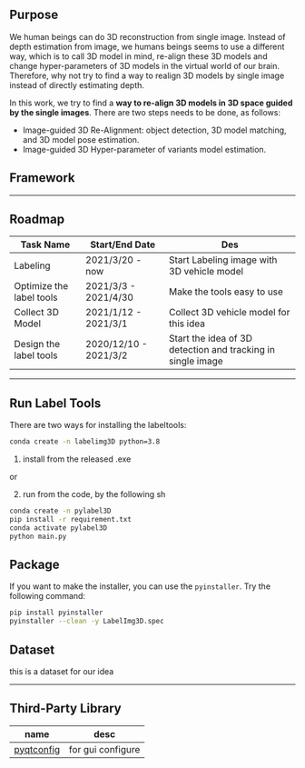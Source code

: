 ## Purpose

We human beings can do 3D reconstruction from single image. Instead of depth estimation from image, we humans beings seems to use a different way, which is to call 3D model in mind, re-align these 3D models and change hyper-parameters of 3D models in the virtual world of our brain. Therefore, why not try to find a way to realign 3D models by single image instead of directly estimating depth. 



In this work, we try to find a **way to re-align 3D models in 3D space guided by the single images**.  There are two steps needs to be done, as follows:

- Image-guided 3D Re-Alignment: object detection, 3D model matching, and 3D model pose estimation.
- Image-guided 3D Hyper-parameter of variants model estimation. 

## Framework



***

## Roadmap

| Task Name                | Start/End Date        | Des                                                         |
| ------------------------ | --------------------- | ----------------------------------------------------------- |
| Labeling                 | 2021/3/20 - now       | Start Labeling image with 3D vehicle model                  |
| Optimize the label tools | 2021/3/3 - 2021/4/30        | Make the tools easy to use                                  |
| Collect 3D Model         | 2021/1/12 - 2021/3/1      | Collect 3D vehicle model for this idea                      |
| Design the label tools   | 2020/12/10 - 2021/3/2 | Start the idea of 3D detection and tracking in single image |

***

## Run Label Tools
There are two ways for installing the labeltools:
```sh
conda create -n labelimg3D python=3.8
```
1. install from the released .exe

or 

2. run from the code, by the following sh

```sh
conda create -n pylabel3D
pip install -r requirement.txt
conda activate pylabel3D
python main.py
```

## Package
If you want to make the installer, you can use the `pyinstaller`. Try the following command:

```sh
pip install pyinstaller
pyinstaller --clean -y LabelImg3D.spec
```

## Dataset

this is a dataset for our idea

***

## Third-Party Library

|                         name                          |       desc        |
| :---------------------------------------------------: | :---------------: |
| [pyqtconfig](https://github.com/learnpyqt/pyqtconfig) | for gui configure |



